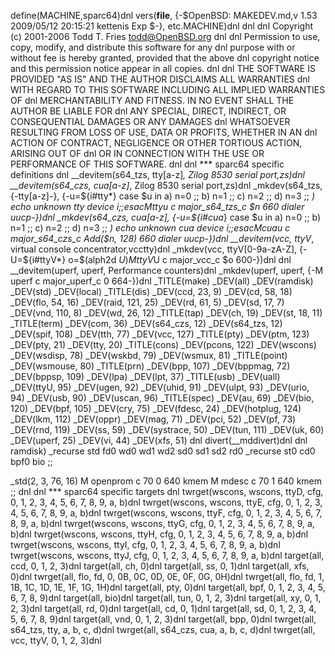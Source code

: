 define(MACHINE,sparc64)dnl
vers(__file__,
	{-$OpenBSD: MAKEDEV.md,v 1.53 2009/05/12 20:15:21 kettenis Exp $-},
etc.MACHINE)dnl
dnl
dnl Copyright (c) 2001-2006 Todd T. Fries <todd@OpenBSD.org>
dnl
dnl Permission to use, copy, modify, and distribute this software for any
dnl purpose with or without fee is hereby granted, provided that the above
dnl copyright notice and this permission notice appear in all copies.
dnl
dnl THE SOFTWARE IS PROVIDED "AS IS" AND THE AUTHOR DISCLAIMS ALL WARRANTIES
dnl WITH REGARD TO THIS SOFTWARE INCLUDING ALL IMPLIED WARRANTIES OF
dnl MERCHANTABILITY AND FITNESS. IN NO EVENT SHALL THE AUTHOR BE LIABLE FOR
dnl ANY SPECIAL, DIRECT, INDIRECT, OR CONSEQUENTIAL DAMAGES OR ANY DAMAGES
dnl WHATSOEVER RESULTING FROM LOSS OF USE, DATA OR PROFITS, WHETHER IN AN
dnl ACTION OF CONTRACT, NEGLIGENCE OR OTHER TORTIOUS ACTION, ARISING OUT OF
dnl OR IN CONNECTION WITH THE USE OR PERFORMANCE OF THIS SOFTWARE.
dnl
dnl *** sparc64 specific definitions
dnl
__devitem(s64_tzs, tty[a-z]*, Zilog 8530 serial port,zs)dnl
__devitem(s64_czs, cua[a-z]*, Zilog 8530 serial port,zs)dnl
_mkdev(s64_tzs, {-tty[a-z]-}, {-u=${i#tty*}
	case $u in
	a) n=0 ;;
	b) n=1 ;;
	c) n=2 ;;
	d) n=3 ;;
	*) echo unknown tty device $i ;;
	esac
	M tty$u c major_s64_tzs_c $n 660 dialer uucp-})dnl
_mkdev(s64_czs, cua[a-z], {-u=${i#cua*}
	case $u in
	a) n=0 ;;
	b) n=1 ;;
	c) n=2 ;;
	d) n=3 ;;
	*) echo unknown cua device $i ;;
	esac
	M cua$u c major_s64_czs_c Add($n, 128) 660 dialer uucp-})dnl
__devitem(vcc, ttyV*, virtual console concentrator,vcctty)dnl
_mkdev(vcc, ttyV[0-9a-zA-Z], {-U=${i#ttyV*}
	o=$(alph2d $U)
	M ttyV$U c major_vcc_c $o 600-})dnl
dnl
__devitem(uperf, uperf, Performance counters)dnl
_mkdev(uperf, uperf, {-M uperf c major_uperf_c 0 664-})dnl
_TITLE(make)
_DEV(all)
_DEV(ramdisk)
_DEV(std)
_DEV(local)
_TITLE(dis)
_DEV(ccd, 23, 9)
_DEV(cd, 58, 18)
_DEV(flo, 54, 16)
_DEV(raid, 121, 25)
_DEV(rd, 61, 5)
_DEV(sd, 17, 7)
_DEV(vnd, 110, 8)
_DEV(wd, 26, 12)
_TITLE(tap)
_DEV(ch, 19)
_DEV(st, 18, 11)
_TITLE(term)
_DEV(com, 36)
_DEV(s64_czs, 12)
_DEV(s64_tzs, 12)
_DEV(spif, 108)
_DEV(tth, 77)
_DEV(vcc, 127)
_TITLE(pty)
_DEV(ptm, 123)
_DEV(pty, 21)
_DEV(tty, 20)
_TITLE(cons)
_DEV(pcons, 122)
_DEV(wscons)
_DEV(wsdisp, 78)
_DEV(wskbd, 79)
_DEV(wsmux, 81)
_TITLE(point)
_DEV(wsmouse, 80)
_TITLE(prn)
_DEV(bpp, 107)
_DEV(bppmag, 72)
_DEV(bppsp, 109)
_DEV(lpa)
_DEV(lpt, 37)
_TITLE(usb)
_DEV(uall)
_DEV(ttyU, 95)
_DEV(ugen, 92)
_DEV(uhid, 91)
_DEV(ulpt, 93)
_DEV(urio, 94)
_DEV(usb, 90)
_DEV(uscan, 96)
_TITLE(spec)
_DEV(au, 69)
_DEV(bio, 120)
_DEV(bpf, 105)
_DEV(cry, 75)
_DEV(fdesc, 24)
_DEV(hotplug, 124)
_DEV(lkm, 112)
_DEV(oppr)
_DEV(mag, 71)
_DEV(pci, 52)
_DEV(pf, 73)
_DEV(rnd, 119)
_DEV(ss, 59)
_DEV(systrace, 50)
_DEV(tun, 111)
_DEV(uk, 60)
_DEV(uperf, 25)
_DEV(vi, 44)
_DEV(xfs, 51)
dnl
divert(__mddivert)dnl
dnl
ramdisk)
	_recurse std fd0 wd0 wd1 wd2 sd0 sd1 sd2 rd0
	_recurse st0 cd0 bpf0 bio
	;;

_std(2, 3, 76, 16)
	M openprom	c 70 0 640 kmem
	M mdesc		c 70 1 640 kmem
	;;
dnl
dnl *** sparc64 specific targets
dnl
twrget(wscons, wscons, ttyD, cfg, 0, 1, 2, 3, 4, 5, 6, 7, 8, 9, a, b)dnl
twrget(wscons, wscons, ttyE, cfg, 0, 1, 2, 3, 4, 5, 6, 7, 8, 9, a, b)dnl
twrget(wscons, wscons, ttyF, cfg, 0, 1, 2, 3, 4, 5, 6, 7, 8, 9, a, b)dnl
twrget(wscons, wscons, ttyG, cfg, 0, 1, 2, 3, 4, 5, 6, 7, 8, 9, a, b)dnl
twrget(wscons, wscons, ttyH, cfg, 0, 1, 2, 3, 4, 5, 6, 7, 8, 9, a, b)dnl
twrget(wscons, wscons, ttyI, cfg, 0, 1, 2, 3, 4, 5, 6, 7, 8, 9, a, b)dnl
twrget(wscons, wscons, ttyJ, cfg, 0, 1, 2, 3, 4, 5, 6, 7, 8, 9, a, b)dnl
target(all, ccd, 0, 1, 2, 3)dnl
target(all, ch, 0)dnl
target(all, ss, 0, 1)dnl
target(all, xfs, 0)dnl
twrget(all, flo, fd, 0, 0B, 0C, 0D, 0E, 0F, 0G, 0H)dnl
twrget(all, flo, fd, 1, 1B, 1C, 1D, 1E, 1F, 1G, 1H)dnl
target(all, pty, 0)dnl
target(all, bpf, 0, 1, 2, 3, 4, 5, 6, 7, 8, 9)dnl
target(all, bio)dnl
target(all, tun, 0, 1, 2, 3)dnl
target(all, xy, 0, 1, 2, 3)dnl
target(all, rd, 0)dnl
target(all, cd, 0, 1)dnl
target(all, sd, 0, 1, 2, 3, 4, 5, 6, 7, 8, 9)dnl
target(all, vnd, 0, 1, 2, 3)dnl
target(all, bpp, 0)dnl
twrget(all, s64_tzs, tty, a, b, c, d)dnl
twrget(all, s64_czs, cua, a, b, c, d)dnl
twrget(all, vcc, ttyV, 0, 1, 2, 3)dnl
